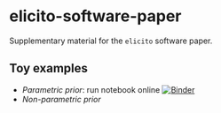 # elicito-software-paper
Supplementary material for the `elicito` software paper.

## Toy examples 

+ *Parametric prior*: run notebook online [![Binder](https://mybinder.org/badge_logo.svg)](https://mybinder.org/v2/gh/florence-bockting/elicito-software-paper/HEAD?urlpath=%2Fdoc%2Ftree%2Fnotebooks%2Ftoy-example-1.ipynb) 
+ *Non-parametric prior*
